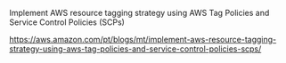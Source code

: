 Implement AWS resource tagging strategy using AWS Tag Policies and Service Control Policies (SCPs)

https://aws.amazon.com/pt/blogs/mt/implement-aws-resource-tagging-strategy-using-aws-tag-policies-and-service-control-policies-scps/
